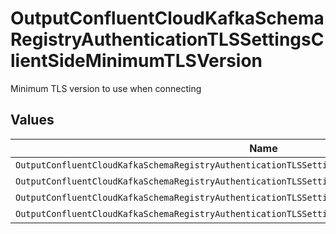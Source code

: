 # OutputConfluentCloudKafkaSchemaRegistryAuthenticationTLSSettingsClientSideMinimumTLSVersion

Minimum TLS version to use when connecting


## Values

| Name                                                                                                | Value                                                                                               |
| --------------------------------------------------------------------------------------------------- | --------------------------------------------------------------------------------------------------- |
| `OutputConfluentCloudKafkaSchemaRegistryAuthenticationTLSSettingsClientSideMinimumTLSVersionTlSv1`  | TLSv1                                                                                               |
| `OutputConfluentCloudKafkaSchemaRegistryAuthenticationTLSSettingsClientSideMinimumTLSVersionTlSv11` | TLSv1.1                                                                                             |
| `OutputConfluentCloudKafkaSchemaRegistryAuthenticationTLSSettingsClientSideMinimumTLSVersionTlSv12` | TLSv1.2                                                                                             |
| `OutputConfluentCloudKafkaSchemaRegistryAuthenticationTLSSettingsClientSideMinimumTLSVersionTlSv13` | TLSv1.3                                                                                             |